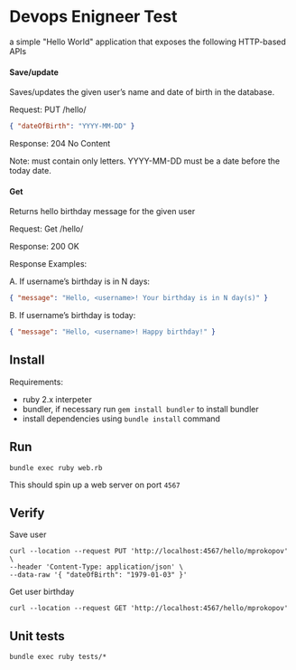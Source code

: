 # Devops Enigneer Test
a simple "Hello World" application that exposes the following HTTP-based APIs

#### Save/update
Saves/updates the given user’s name and date of birth in the database.

Request: PUT /hello/<username> 
```json
{ "dateOfBirth": "YYYY-MM-DD" } 
```

Response: 204 No Content

Note:
<username> must contain only letters. YYYY-MM-DD must be a date before the today date.

#### Get
Returns hello birthday message for the given user 

Request: Get /hello/<username>

Response: 200 OK


Response Examples:

A. If username’s birthday is in N days:
```json
{ "message": "Hello, <username>! Your birthday is in N day(s)" }
```

B. If username’s birthday is today:

```json
{ "message": "Hello, <username>! Happy birthday!" }
```


## Install
Requirements: 
- ruby 2.x interpeter
- bundler, if necessary run `gem install bundler` to install bundler
- install dependencies using `bundle install` command

## Run
`bundle exec ruby web.rb`

This should spin up a web server on port `4567`

## Verify

Save user

```shell
curl --location --request PUT 'http://localhost:4567/hello/mprokopov' \
--header 'Content-Type: application/json' \
--data-raw '{ "dateOfBirth": "1979-01-03" }'
```

Get user birthday
```shell
curl --location --request GET 'http://localhost:4567/hello/mprokopov'
```

## Unit tests
`bundle exec ruby tests/*`
